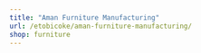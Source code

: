 ```yaml
---
title: "Aman Furniture Manufacturing"
url: /etobicoke/aman-furniture-manufacturing/
shop: furniture
---
```


